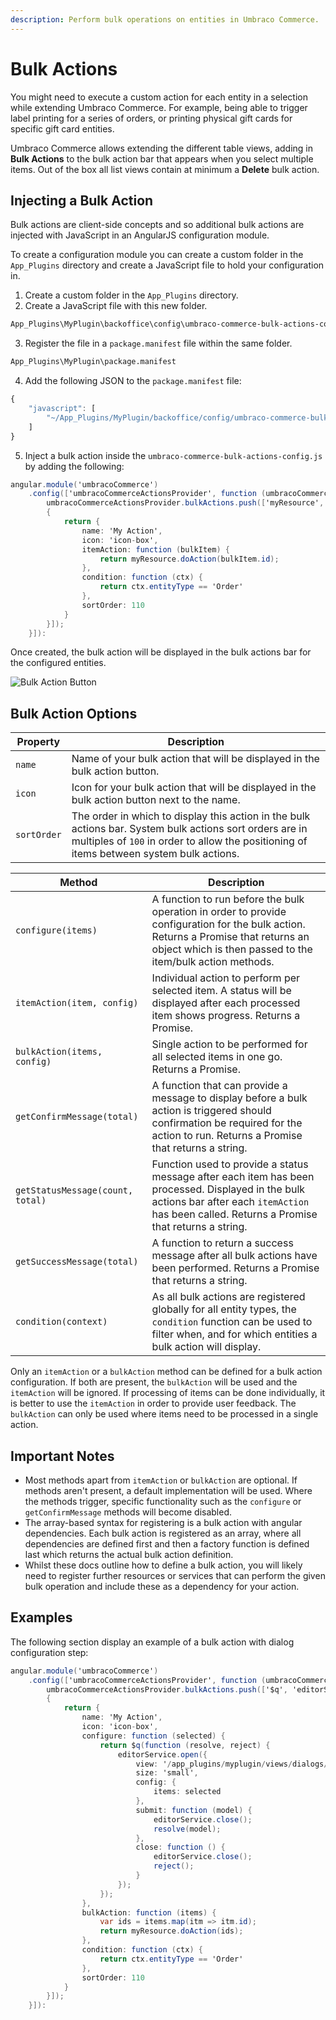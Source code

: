 ```yaml
---
description: Perform bulk operations on entities in Umbraco Commerce.
---
```


# Bulk Actions

You might need to execute a custom action for each entity in a selection while extending Umbraco Commerce. For example, being able to trigger label printing for a series of orders, or printing physical gift cards for specific gift card entities.

Umbraco Commerce allows extending the different table views, adding in **Bulk Actions** to the bulk action bar that appears when you select multiple items. Out of the box all list views contain at minimum a **Delete** bulk action.

## Injecting a Bulk Action

Bulk actions are client-side concepts and so additional bulk actions are injected with JavaScript in an AngularJS configuration module.

To create a configuration module you can create a custom folder in the `App_Plugins` directory and create a JavaScript file to hold your configuration in.

1. Create a custom folder in the `App_Plugins` directory.
2. Create a JavaScript file with this new folder.

```bash
App_Plugins\MyPlugin\backoffice\config\umbraco-commerce-bulk-actions-config.js
```

3. Register the file in a `package.manifest` file within the same folder.

```bash
App_Plugins\MyPlugin\package.manifest
```

4. Add the following JSON to the `package.manifest` file:

```javascript
{
    "javascript": [
        "~/App_Plugins/MyPlugin/backoffice/config/umbraco-commerce-bulk-actions-config.js"
    ]
}
```

5. Inject a bulk action inside the `umbraco-commerce-bulk-actions-config.js` by adding the following:

```csharp
angular.module('umbracoCommerce')
    .config(['umbracoCommerceActionsProvider', function (umbracoCommerceActionsProvider) {
        umbracoCommerceActionsProvider.bulkActions.push(['myResource', function (myResource)
        {
            return {
                name: 'My Action',
                icon: 'icon-box',
                itemAction: function (bulkItem) {
                    return myResource.doAction(bulkItem.id);
                },
                condition: function (ctx) {
                    return ctx.entityType == 'Order'
                },
                sortOrder: 110
            }
        }]);
    }]):

```

Once created, the bulk action will be displayed in the bulk actions bar for the configured entities.

![Bulk Action Button](../media/custom\_bulk\_action.png)

## Bulk Action Options

| Property    | Description                                                                                                                                                                                          |
| ----------- | ---------------------------------------------------------------------------------------------------------------------------------------------------------------------------------------------------- |
| `name`      | Name of your bulk action that will be displayed in the bulk action button.                                                                                                                           |
| `icon`      | Icon for your bulk action that will be displayed in the bulk action button next to the name.                                                                                                         |
| `sortOrder` | The order in which to display this action in the bulk actions bar. System bulk actions sort orders are in multiples of `100` in order to allow the positioning of items between system bulk actions. |

| Method                           | Description                                                                                                                                                                                       |
| -------------------------------- | ------------------------------------------------------------------------------------------------------------------------------------------------------------------------------------------------- |
| `configure(items)`               | A function to run before the bulk operation in order to provide configuration for the bulk action. Returns a Promise that returns an object which is then passed to the item/bulk action methods. |
| `itemAction(item, config)`       | Individual action to perform per selected item. A status will be displayed after each processed item shows progress. Returns a Promise.                                                           |
| `bulkAction(items, config)`      | Single action to be performed for all selected items in one go. Returns a Promise.                                                                                                                |
| `getConfirmMessage(total)`       | A function that can provide a message to display before a bulk action is triggered should confirmation be required for the action to run. Returns a Promise that returns a string.                |
| `getStatusMessage(count, total)` | Function used to provide a status message after each item has been processed. Displayed in the bulk actions bar after each `itemAction` has been called. Returns a Promise that returns a string. |
| `getSuccessMessage(total)`       | A function to return a success message after all bulk actions have been performed. Returns a Promise that returns a string.                                                                       |
| `condition(context)`             | As all bulk actions are registered globally for all entity types, the `condition` function can be used to filter when, and for which entities a bulk action will display.                         |

Only an `itemAction` or a `bulkAction` method can be defined for a bulk action configuration. If both are present, the `bulkAction` will be used and the `itemAction` will be ignored. If processing of items can be done individually, it is better to use the `itemAction` in order to provide user feedback. The `bulkAction` can only be used where items need to be processed in a single action.

## Important Notes

* Most methods apart from `itemAction` or `bulkAction` are optional. If methods aren't present, a default implementation will be used. Where the methods trigger, specific functionality such as the `configure` or `getConfirmMessage` methods will become disabled.
* The array-based syntax for registering is a bulk action with angular dependencies. Each bulk action is registered as an array, where all dependencies are defined first and then a factory function is defined last which returns the actual bulk action definition.
* Whilst these docs outline how to define a bulk action, you will likely need to register further resources or services that can perform the given bulk operation and include these as a dependency for your action.

## Examples

The following section display an example of a bulk action with dialog configuration step:

```csharp
angular.module('umbracoCommerce')
    .config(['umbracoCommerceActionsProvider', function (umbracoCommerceActionsProvider) {
        umbracoCommerceActionsProvider.bulkActions.push(['$q', 'editorService', 'myResource', function ($q, editorService, myResource)
        {
            return {
                name: 'My Action',
                icon: 'icon-box',
                configure: function (selected) {
                    return $q(function (resolve, reject) {
                        editorService.open({
                            view: '/app_plugins/myplugin/views/dialogs/config.html',
                            size: 'small',
                            config: {
                                items: selected
                            },
                            submit: function (model) {
                                editorService.close();
                                resolve(model);
                            },
                            close: function () {
                                editorService.close();
                                reject();
                            }
                        });
                    });
                },
                bulkAction: function (items) {
                    var ids = items.map(itm => itm.id);
                    return myResource.doAction(ids);
                },
                condition: function (ctx) {
                    return ctx.entityType == 'Order'
                },
                sortOrder: 110
            }
        }]);
    }]):

```
